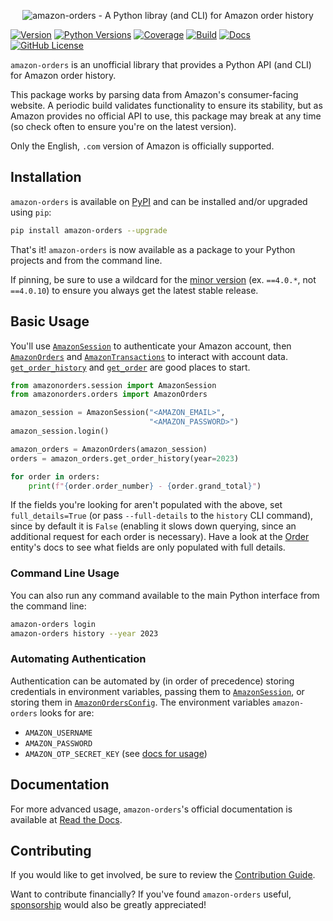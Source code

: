 <p align="center"><img alt="amazon-orders - A Python libray (and CLI) for Amazon order history" src="https://amazon-orders.readthedocs.io/_images/logo.png" /></p>

[![Version](https://img.shields.io/pypi/v/amazon-orders)](https://pypi.org/project/amazon-orders)
[![Python Versions](https://img.shields.io/pypi/pyversions/amazon-orders.svg)](https://pypi.org/project/amazon-orders)
[![Coverage](https://img.shields.io/codecov/c/github/alexdlaird/amazon-orders)](https://codecov.io/gh/alexdlaird/amazon-orders)
[![Build](https://img.shields.io/github/actions/workflow/status/alexdlaird/amazon-orders/build.yml)](https://github.com/alexdlaird/amazon-orders/actions/workflows/build.yml)
[![Docs](https://img.shields.io/readthedocs/amazon-orders)](https://amazon-orders.readthedocs.io)
[![GitHub License](https://img.shields.io/github/license/alexdlaird/amazon-orders)](https://github.com/alexdlaird/amazon-orders/blob/main/LICENSE)

`amazon-orders` is an unofficial library that provides a Python API (and CLI) for Amazon order history.

This package works by parsing data from Amazon's consumer-facing website. A periodic build validates functionality
to ensure its stability, but as Amazon provides no official API to use, this package may break at any time (so check
often to ensure you're on the latest version).

Only the English, `.com` version of Amazon is officially supported.

## Installation

`amazon-orders` is available on [PyPI](https://pypi.org/project/amazon-orders/) and can be installed and/or upgraded using `pip`:

```sh
pip install amazon-orders --upgrade
```

That's it! `amazon-orders` is now available as a package to your Python projects and from the command line.

If pinning, be sure to use a wildcard for the [minor version](https://semver.org/) (ex. `==4.0.*`, not `==4.0.10`) to
ensure you always get the latest stable release.

## Basic Usage

You'll use [`AmazonSession`](https://amazon-orders.readthedocs.io/api.html#amazonorders.session.AmazonSession) to
authenticate your Amazon account, then [`AmazonOrders`](https://amazon-orders.readthedocs.io/api.html#amazonorders.orders.AmazonOrders)
and [`AmazonTransactions`](https://amazon-orders.readthedocs.io/api.html#amazonorders.transactions.AmazonTransactions)
to interact with account data. [`get_order_history`](https://amazon-orders.readthedocs.io/api.html#amazonorders.orders.AmazonOrders.get_order_history)
and [`get_order`](https://amazon-orders.readthedocs.io/api.html#amazonorders.orders.AmazonOrders.get_order) are good places to start.

```python
from amazonorders.session import AmazonSession
from amazonorders.orders import AmazonOrders

amazon_session = AmazonSession("<AMAZON_EMAIL>",
                               "<AMAZON_PASSWORD>")
amazon_session.login()

amazon_orders = AmazonOrders(amazon_session)
orders = amazon_orders.get_order_history(year=2023)

for order in orders:
    print(f"{order.order_number} - {order.grand_total}")
```

If the fields you're looking for aren't populated with the above, set `full_details=True` (or pass `--full-details` to
the `history` CLI command), since by default it is `False` (enabling it slows down querying, since an additional
request for each order is necessary). Have a look at the [Order](https://amazon-orders.readthedocs.io/api.html#amazonorders.entity.order.Order) entity's docs to see what fields are only
populated with full details.

### Command Line Usage

You can also run any command available to the main Python interface from the command line:

```sh
amazon-orders login
amazon-orders history --year 2023
```

### Automating Authentication

Authentication can be automated by (in order of precedence) storing credentials in environment variables, passing them
to [`AmazonSession`](https://amazon-orders.readthedocs.io/api.html#amazonorders.session.AmazonSession), or storing them
in [`AmazonOrdersConfig`](https://amazon-orders.readthedocs.io/api.html#amazonorders.conf.AmazonOrdersConfig). The
environment variables `amazon-orders` looks for are:

- `AMAZON_USERNAME`
- `AMAZON_PASSWORD`
- `AMAZON_OTP_SECRET_KEY` (see [docs for usage](https://amazon-orders.readthedocs.io/api.html#amazonorders.session.AmazonSession.otp_secret_key))

## Documentation

For more advanced usage, `amazon-orders`'s official documentation is available
at [Read the Docs](http://amazon-orders.readthedocs.io).

## Contributing

If you would like to get involved, be sure to review
the [Contribution Guide](https://github.com/alexdlaird/amazon-orders/blob/main/CONTRIBUTING.rst).

Want to contribute financially? If you've found `amazon-orders`
useful, [sponsorship](https://github.com/sponsors/alexdlaird) would
also be greatly appreciated!

